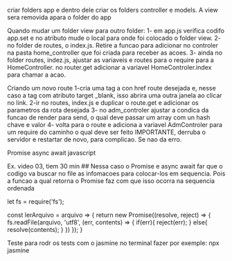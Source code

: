 
criar folders app e dentro dele criar os folders controller e models. A view sera removida apara o folder do app

Quando mudar um folder view para outro folder:
1- em app.js verifica codifo app.set e no atributo mude o local para onde foi colocado o folder view.
2- no folder de routes, o index.js. Retire a funcao para adicionar no controler na pasta home_controller que foi criada para receber as acoes.
3- ainda no folder routes, indez.js, ajustar as variaveis e routes para o require para a HomeController. no router.get adicionar a variavel HomeControler.index para chamar a acao.


Criando um novo route
1-cria uma tag a con href route desejada e, nesse caso a tag com atributo target _blank, isso abrira uma outra janela ao clicar no link.
2-ir no routes, index.js e duplicar o route.get e adicionar os parametros da rota desejada
3- no adm_controler ajustar a condica da funcao de render para send, o qual deve passar um array com un hash chave e valor
4- volta para o route e adiciona a variavel AdmControler para um require do caminho o qual deve ser feito
IMPORTANTE, derruba o servidor e restartar de novo, para complicao. Se nao da erro.

Promise async await javascript

Ex. video 03, tiem 30 min ## Nessa caso o Promise e async await far que o codigo va buscar no file as infomacoes para colocar-los em sequencia. Pois a funcao a qual retorna o Promise faz com que isso ocorra na sequencia ordenada

let fs = require('fs');

const lerArquivo = arquivo => {
  return new Promise((resolve, reject) => {
    fs.readFile(arquivo, 'utf8', (err, contents) => {
      if(err){
        reject(err);
      }
      else{
        resolve(contents);
      }
    })
  });
}

Teste
para rodr os tests com o jasmine no terminal fazer por exemple: npx jasmine